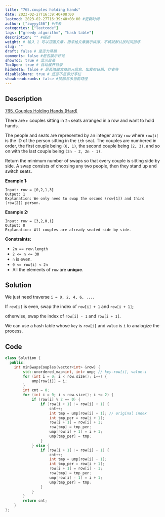 ```yaml
---
title: "765.couples holding hands"
date: 2023-02-27T16:39:40+08:00
lastmod: 2023-02-27T16:39:40+08:00 #更新时间
author: ["zwyyy456"] #作者
categories: ["leetcode"]
tags: ["greedy algorithm", "hash table"]
description: "" #描述
weight: # 输入 1 可以顶置文章，用来给文章展示排序，不填就默认按时间排序
slug: ""
draft: false # 是否为草稿
comments: false #是否展示评论
showToc: true # 显示目录
TocOpen: true # 自动展开目录
hidemeta: false # 是否隐藏文章的元信息，如发布日期、作者等
disableShare: true # 底部不显示分享栏
showbreadcrumbs: false #顶部显示当前路径
---
```

## Description
[765. Couples Holding Hands (Hard)](https://leetcode.com/problems/couples-holding-hands/)

There are `n` couples sitting in `2n` seats arranged in a row and want to hold hands.

The people and seats are represented by an integer array `row` where `row[i]` is the ID of the
person sitting in the `ith` seat. The couples are numbered in order, the first couple being `(0,
1)`, the second couple being `(2, 3)`, and so on with the last couple being `(2n - 2, 2n - 1)`.

Return the minimum number of swaps so that every couple is sitting side by side. A swap consists of
choosing any two people, then they stand up and switch seats.

**Example 1:**

```
Input: row = [0,2,1,3]
Output: 1
Explanation: We only need to swap the second (row[1]) and third (row[2]) person.

```

**Example 2:**

```
Input: row = [3,2,0,1]
Output: 0
Explanation: All couples are already seated side by side.

```

**Constraints:**

- `2n == row.length`
- `2 <= n <= 30`
- `n` is even.
- `0 <= row[i] < 2n`
- All the elements of `row` are **unique**.

## Solution
We just need traverse `i = 0, 2, 4, 6, ...`.

If `row[i]` is even, swap the index of `row[i] + 1` and `row[i + 1]`;

otherwise, swap the index of `row[i] - 1` and `row[i + 1]`.

We can use a hash table whose `key` is `row[i]` and `value` is `i` to analogize the process.

## Code
```cpp
class Solution {
  public:
    int minSwapsCouples(vector<int> &row) {
        std::unordered_map<int, int> ump; // key-row[i], value-i
        for (int i = 0; i < row.size(); i++) {
            ump[row[i]] = i;
        }
        int cnt = 0;
        for (int i = 0; i < row.size(); i += 2) {
            if (row[i] % 2 == 0) { 
                if (row[i + 1] != row[i] + 1) {
                    cnt++;
                    int tmp = ump[row[i] + 1]; // original index
                    int tmp_per = row[i + 1];  
                    row[i + 1] = row[i] + 1;
                    row[tmp] = tmp_per;
                    ump[row[i] + 1] = i + 1;
                    ump[tmp_per] = tmp;
                }
            } else {
                if (row[i + 1] != row[i] - 1) {
                    cnt++;
                    int tmp = ump[row[i] - 1]; 
                    int tmp_per = row[i + 1];  
                    row[i + 1] = row[i] - 1;
                    row[tmp] = tmp_per;
                    ump[row[i] - 1] = i + 1;
                    ump[tmp_per] = tmp;
                }
            }
        }
        return cnt;
    }
};
```